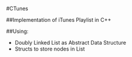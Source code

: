 #CTunes

##Implementation of iTunes Playlist in C++

##Using:
- Doubly Linked List as Abstract Data Structure
- Structs to store nodes in List
